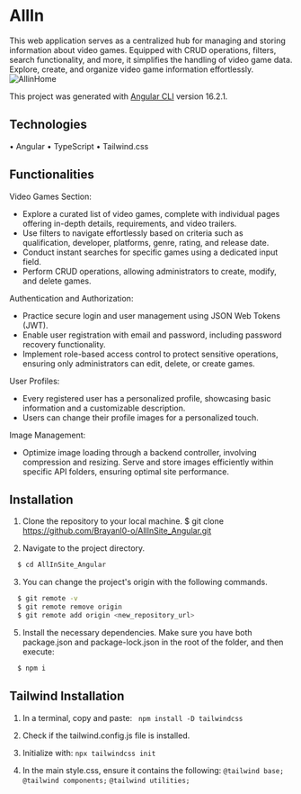 # AllIn
This web application serves as a centralized hub for managing and storing information about video games. Equipped with CRUD operations, filters, search functionality, and more, it simplifies the handling of video game data.
Explore, create, and organize video game information effortlessly.
![AllinHome](https://github.com/Brayanl0-o/AllInSite_Angular/assets/107898232/7524ae27-652f-4c3a-8028-6d326cdf1421)

This project was generated with [Angular CLI](https://github.com/angular/angular-cli) version 16.2.1.


## Technologies
• Angular   • TypeScript   • Tailwind.css

## Functionalities

Video Games Section:
  - Explore a curated list of video games, complete with individual pages offering in-depth details, requirements, and video trailers.
  - Use filters to navigate effortlessly based on criteria such as qualification, developer, platforms, genre, rating, and release date.
  - Conduct instant searches for specific games using a dedicated input field.
  - Perform CRUD operations, allowing administrators to create, modify, and delete games.

Authentication and Authorization:
  - Practice secure login and user management using JSON Web Tokens (JWT).
  - Enable user registration with email and password, including password recovery functionality.
  - Implement role-based access control to protect sensitive operations, ensuring only administrators can edit, delete, or create games.

User Profiles:
  - Every registered user has a personalized profile, showcasing basic information and a customizable description.
  - Users can change their profile images for a personalized touch.

Image Management:
  - Optimize image loading through a backend controller, involving compression and resizing.
Serve and store images efficiently within specific API folders, ensuring optimal site performance.

## Installation
1. Clone the repository to your local machine.
  $ git clone https://github.com/Brayanl0-o/AllInSite_Angular.git

2. Navigate to the project directory.
```bash
  $ cd AllInSite_Angular
```

3. You can change the project's origin with the following commands.
```bash
  $ git remote -v
  $ git remote remove origin
  $ git remote add origin <new_repository_url>
```
5. Install the necessary dependencies. Make sure you have both package.json and package-lock.json in the root of the folder, and then execute:
```bash
  $ npm i
```
## Tailwind Installation
1. In a terminal, copy and paste: ` npm install -D tailwindcss`
   
2. Check if the tailwind.config.js file is installed.
3. Initialize with: `npx tailwindcss init`
4. In the main style.css, ensure it contains the following:
  `@tailwind base; `
  `@tailwind components;`
  `@tailwind utilities;`
  
  

